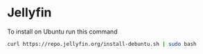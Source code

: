 # Jellyfin

To install on Ubuntu run this command

```bash
curl https://repo.jellyfin.org/install-debuntu.sh | sudo bash
```

# 
